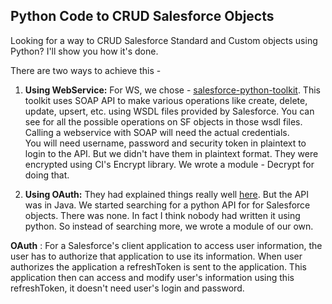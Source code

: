 
Python Code to CRUD Salesforce Objects
--------------------------------------

Looking for a way to CRUD Salesforce Standard and Custom objects using Python?
I'll show you how it's done.

There are two ways to achieve this -  

 1. **Using WebService:**
		For WS, we chose - [salesforce-python-toolkit][1]. This toolkit uses SOAP API to make various operations like create, delete, update, upsert, etc. using WSDL files provided by Salesforce. You can see for all the possible operations on SF objects in those wsdl files. Calling a webservice with SOAP will need the actual credentials.  
		You will need username, password and security token in plaintext to login to the API. But we didn't have them in plaintext format. They were encrypted using CI's Encrypt library. We wrote a module - Decrypt for doing that.
		

 2. **Using OAuth:**
                 They had explained things really well [here][2]. But the API was in Java. We started searching for a python API for for Salesforce objects. There was none. In fact I think nobody had written it using python. So instead of searching more, we wrote a module of our own. 

**OAuth** : For a Salesforce's client application to access user information, the user has to authorize that application to use its information. When user authorizes the application a refreshToken is sent to the application. This application then can access and modify user's information using this refreshToken, it doesn't need user's login and password. 

  [1]: http://code.google.com/p/salesforce-python-toolkit/ 
  [2]: http://www.salesforce.com/us/developer/docs/api_rest/api_rest.pdf 
